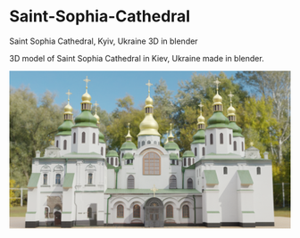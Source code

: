# Saint-Sophia-Cathedral
Saint Sophia Cathedral, Kyiv, Ukraine 3D in blender

3D model of Saint Sophia Cathedral in Kiev, Ukraine made in blender.

![alt text](https://github.com/nhastor1/Saint-Sophia-Cathedral/blob/main/Renderi/render8.png?raw=true)
